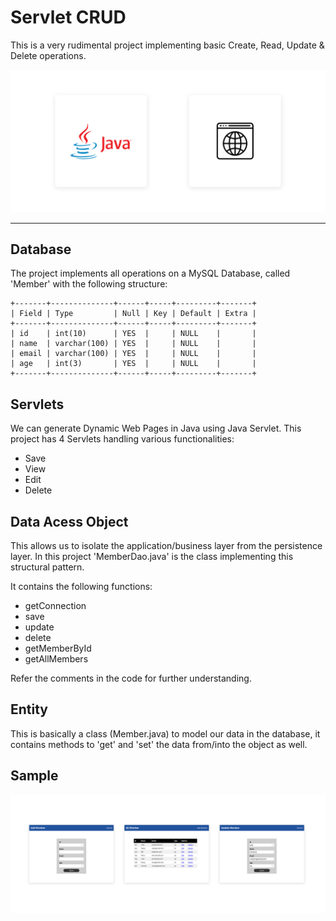 # Servlet CRUD

This is a very rudimental project implementing basic Create, Read, Update & Delete operations.

![Banner](bg.png)

---

## Database

The project implements all operations on a MySQL Database, called 'Member' with the following structure:

```
+-------+--------------+------+-----+---------+-------+
| Field | Type         | Null | Key | Default | Extra |
+-------+--------------+------+-----+---------+-------+
| id    | int(10)      | YES  |     | NULL    |       |
| name  | varchar(100) | YES  |     | NULL    |       |
| email | varchar(100) | YES  |     | NULL    |       |
| age   | int(3)       | YES  |     | NULL    |       |
+-------+--------------+------+-----+---------+-------+
```

## Servlets

We can generate Dynamic Web Pages in Java using Java Servlet.
This project has 4 Servlets handling various functionalities:

-   Save
-   View
-   Edit
-   Delete

## Data Acess Object

This allows us to isolate the application/business layer from the persistence layer.
In this project 'MemberDao.java' is the class implementing this structural pattern.

It contains the following functions:

-   getConnection
-   save
-   update
-   delete
-   getMemberById
-   getAllMembers

Refer the comments in the code for further understanding.

## Entity

This is basically a class (Member.java) to model our data in the database, it contains methods to 'get' and 'set' the data from/into the object as well.

## Sample

![sample](Example.png)
